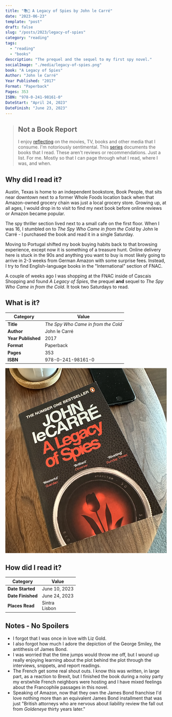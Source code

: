 ```yaml
---
title: "📚🌷 A Legacy of Spies by John le Carré"
date: "2023-06-23"
template: "post"
draft: false
slug: "/posts/2023/legacy-of-spies"
category: "reading"
tags:
  - "reading"
  - "books"
description: "The prequel and the sequel to my first spy novel."
socialImage: "./media/legacy-of-spies.png"
book: "A Legacy of Spies"
Author: "John le Carré"
Year Published: "2017"
Format: "Paperback"
Pages: 353
ISBN: "978-0-241-98161-0"
DateStart: "April 24, 2023"
DateFinish: "June 23, 2023"
---
```


> ## Not a Book Report
> I enjoy [reflecting](https://blog.samrhea.com/posts/2019/analyze-media-habits) on the movies, TV, books and other media that I consume. I'm notoriously sentimental. This [series](https://blog.samrhea.com/category/reading) documents the books that I read. These aren't reviews or recommendations. Just a list. For me. Mostly so that I can page through what I read, where I was, and when.

## Why did I read it?
Austin, Texas is home to an independent bookstore, Book People, that sits near downtown next to a former Whole Foods location back when that Amazon-owned grocery chain was just a local grocery store. Growing up, at all ages, I would drop in to visit to find my next book before online reviews or Amazon became popular.

The spy thriller section lived next to a small cafe on the first floor. When I was 16, I stumbled on to *The Spy Who Came in from the Cold* by John le Carré - I purchased the book and read it in a single Saturday.

Moving to Portugal shifted my book buying habits back to that browsing experience, except now it is something of a treasure hunt. Online delivery here is stuck in the 90s and anything you want to buy is most likely going to arrive in 2-3 weeks from German Amazon with some surprise fees. Instead, I try to find English-language books in the "International" section of FNAC.

A couple of weeks ago I was shopping at the FNAC inside of Cascais Shopping and found *A Legacy of Spies*, the prequel **and** sequel to *The Spy Who Came in from the Cold*. It took two Saturdays to read.

## What is it?
|Category|Value|
|---|---|
|**Title**|*The Spy Who Came in from the Cold*|
|**Author**|John le Carré|
|**Year Published**|2017|
|**Format**|Paperback|
|**Pages**|353|
|**ISBN**|978-0-241-98161-0|

![Legacy of Spies](./media/legacy-of-spies.png)

## How did I read it?
|Category|Value|
|---|---|
|**Date Started**|June 10, 2023|
|**Date Finished**|June 24, 2023|
|**Places Read**|Sintra<br>Lisbon|

## Notes - No Spoilers
* I forgot that I was once in love with Liz Gold.
* I also forgot how much I adore the depiction of the George Smiley, the antithesis of James Bond.
* I was worried that the time jumps would throw me off, but I wound up really enjoying learning about the plot behind the plot through the interviews, snippets, and report readings.
* The French get some real shout outs. I know this was written, in large part, as a reaction to Brexit, but I finished the book during a noisy party my erstwhile French neighbors were hosting and I have mixed feelings about the Francophile passages in this novel.
* Speaking of Amazon, now that they own the James Bond franchise I'd love nothing more than an equivalent James Bond installment that was just "British attorneys who are nervous about liability review the fall out from *Goldeneye* thirty years later."